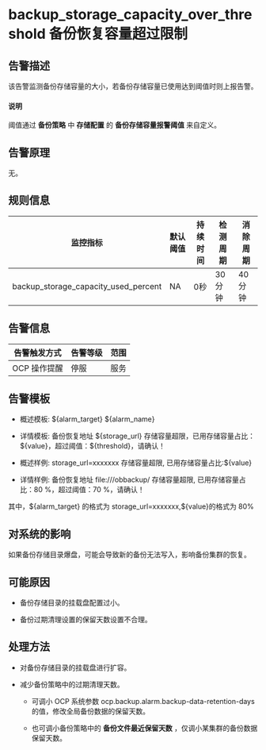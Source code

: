 backup_storage_capacity_over_threshold 备份恢复容量超过限制
======================================================================

**告警描述**
-----------------------------

该告警监测备份存储容量的大小，若备份存储容量已使用达到阈值时则上报告警。

  <main id="notice" type='explain'>
    <h4>说明</h4>
    <p>阈值通过 <strong>备份策略</strong> 中 <strong>存储配置</strong> 的 <strong>备份存储容量报警阈值</strong> 来自定义。</p>
  </main>

告警原理
-------------------------

无。

**规则信息**
-----------------------------

|                 监控指标                 | 默认阈值 | 持续时间 | 检测周期  | 消除周期  |
|--------------------------------------|------|------|-------|-------|
| backup_storage_capacity_used_percent | NA   | 0秒   | 30 分钟 | 40 分钟 |

**告警信息**
-----------------------------

|  告警触发方式  | 告警等级 | 范围 |
|----------|------|----|
| OCP 操作提醒 | 停服   | 服务 |

**告警模板**
-----------------------------

* 概述模板: \${alarm_target} \${alarm_name}

* 详情模板: 备份恢复地址 \${storage_url} 存储容量超限，已用存储容量占比：\${value}，超过阈值：\${threshold}，请确认！  

* 概述样例: storage_url=xxxxxxx 存储容量超限, 已用存储容量占比:${value}

* 详情样例: 备份恢复地址 file:///obbackup/ 存储容量超限, 已用存储容量占比：80 %，超过阈值：70 %，请确认！

其中，\${alarm_target} 的格式为 storage_url=xxxxxxx,${value}的格式为 80%

**对系统的影响**
-------------------------------

如果备份存储目录爆盘，可能会导致新的备份无法写入，影响备份集群的恢复。

**可能原因**
-----------------------------

* 备份存储目录的挂载盘配置过小。

* 备份过期清理设置的保留天数设置不合理。

**处理方法**
-----------------------------

* 对备份存储目录的挂载盘进行扩容。

* 减少备份策略中的过期清理天数。

  * 可调小 OCP 系统参数 ocp.backup.alarm.backup-data-retention-days 的值，修改全局备份数据的保留天数。

  * 也可调小备份策略中的 **备份文件最近保留天数** ，仅调小某集群的备份数据保留天数。
